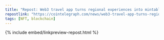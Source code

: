```yaml
---
title: "Repost: Web3 travel app turns regional experiences into mintable NFTs"
repostlink: "https://cointelegraph.com/news/web3-travel-app-turns-regional-experiences-into-mintable-nfts"
tags: [NFT, blockchain]
---
```


{% include embed/linkpreview-repost.html %}
